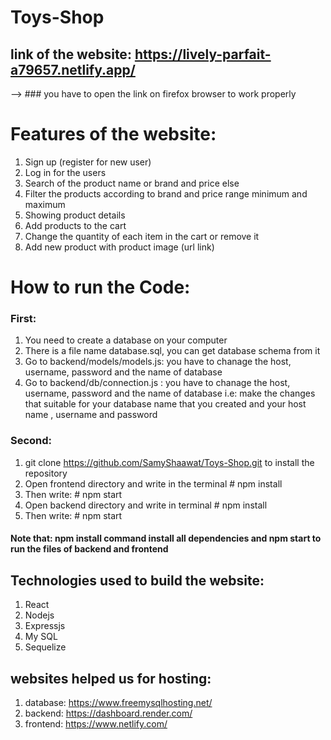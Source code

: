 # Toys-Shop
## link of the website: https://lively-parfait-a79657.netlify.app/
--> ### you have to open the link on firefox browser to work properly

# Features of the website:
1.	Sign up (register for new user)
2.	Log in for the users
3.	Search of the product name or brand and price else
4.	Filter the products according to brand and price range minimum and maximum
5.	Showing product details 
6.	Add products to the cart
7.	Change the quantity of each item in the cart or remove it
8.	Add new product with product image (url link)


# How to run the Code: 
### First:
  1. You need to create a database on your computer
  2. There is a file name database.sql, you can get  database schema from it
  3. Go to backend/models/models.js: you have to chanage the host, username, password and the name of database
  4. Go to backend/db/connection.js : you have to chanage the host, username, password and the name of database
  i.e:  make the changes that suitable for your database name that you created and your host name , username and password  


### Second:
  1. git clone https://github.com/SamyShaawat/Toys-Shop.git to install the repository
  2. Open frontend directory and write in the terminal # npm install 
  3. Then write: # npm start 
  4. Open backend directory and write in terminal # npm install 
  5. Then write: # npm start  
#### Note that: npm install command install  all dependencies and npm start to run the files of backend and frontend


## Technologies used to build the website:
1. React
2. Nodejs
3. Expressjs
4. My SQL
5. Sequelize

## websites helped us for hosting:
1. database: https://www.freemysqlhosting.net/
2. backend:  https://dashboard.render.com/
3. frontend: https://www.netlify.com/


